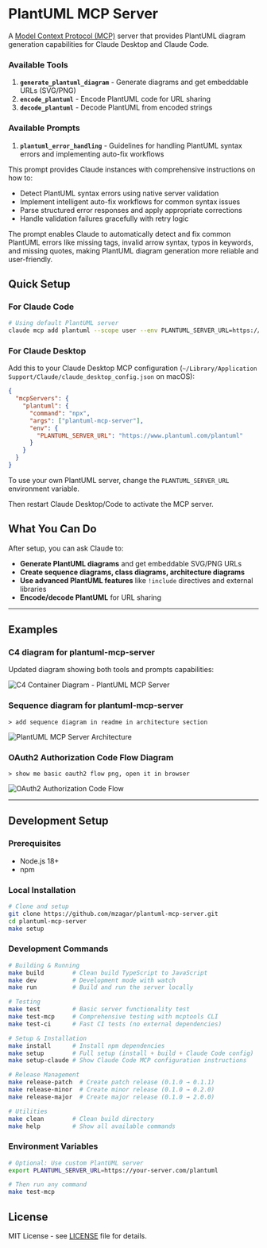# PlantUML MCP Server

A [Model Context Protocol (MCP)](https://modelcontextprotocol.io/) server that provides PlantUML diagram generation capabilities for Claude Desktop and Claude Code.

### Available Tools

1. **`generate_plantuml_diagram`** - Generate diagrams and get embeddable URLs (SVG/PNG)
2. **`encode_plantuml`** - Encode PlantUML code for URL sharing
3. **`decode_plantuml`** - Decode PlantUML from encoded strings

### Available Prompts

1. **`plantuml_error_handling`** - Guidelines for handling PlantUML syntax errors and implementing auto-fix workflows

This prompt provides Claude instances with comprehensive instructions on how to:
- Detect PlantUML syntax errors using native server validation
- Implement intelligent auto-fix workflows for common syntax issues
- Parse structured error responses and apply appropriate corrections
- Handle validation failures gracefully with retry logic

The prompt enables Claude to automatically detect and fix common PlantUML errors like missing tags, invalid arrow syntax, typos in keywords, and missing quotes, making PlantUML diagram generation more reliable and user-friendly.


## Quick Setup

### For Claude Code

```bash
# Using default PlantUML server
claude mcp add plantuml --scope user --env PLANTUML_SERVER_URL=https://www.plantuml.com/plantuml -- npx plantuml-mcp-server
```

### For Claude Desktop

Add this to your Claude Desktop MCP configuration (`~/Library/Application Support/Claude/claude_desktop_config.json` on macOS):

```json
{
  "mcpServers": {
    "plantuml": {
      "command": "npx",
      "args": ["plantuml-mcp-server"],
      "env": {
        "PLANTUML_SERVER_URL": "https://www.plantuml.com/plantuml"
      }
    }
  }
}
```

To use your own PlantUML server, change the `PLANTUML_SERVER_URL` environment variable.

Then restart Claude Desktop/Code to activate the MCP server.


## What You Can Do

After setup, you can ask Claude to:
- **Generate PlantUML diagrams** and get embeddable SVG/PNG URLs
- **Create sequence diagrams, class diagrams, architecture diagrams** 
- **Use advanced PlantUML features** like `!include` directives and external libraries
- **Encode/decode PlantUML** for URL sharing

---

## Examples

### C4 diagram for plantuml-mcp-server

Updated diagram showing both tools and prompts capabilities:

![C4 Container Diagram - PlantUML MCP Server](https://www.plantuml.com/plantuml/png/ZLLDRzj64BtpLqnvYGHGvg4--HH7Lc8NZYFOSei21eWrEQ8sMivkTuQoXA3_lLX-Mb8Av2HnEVFcxNjlm8yioajTcUWtJRcf2uIDYEEhDFNgxQBKigbVQqQVMn8akSXjbJgZAFJCM0gZNzFvvMmPZfw_tgULOa6VpY-pkILHcj1Vk80VtL___UrvbVrrjxhDxXTV5WytasaKYHQ3CB-4eHnkj2gzgc06FIfydI_X2VqEVHGjqREbII2LG7o3EpJMeOyJY9yP6UP6XMlCRO7f3V9Mh8kdqG0_oPlt2SHjOUYxleDhPisYICBpqjiSEO25AU3ndnfPE9v68qxsoTPKA7-OLBdBk24NMiyfnrFu4G70UCN9KFwkAe7umHPuyPtJrS7XK-wrQzZSAYeCSeFel1MRMmEvhQgQTAv4Mugd9_XYhU44ubNuXHQWcN2C_3iqXLTG8g5NWbblRLQq9YI0bDjYV950WKS7PxETjvKJRcKC__v__jBRdIwGOHYBtbkVRKA3fX9QB7ZJiW5LYvsjzHxAMXTeD26VpTufeuj6aWJYFuS7M52f2Sy9D84PB6jT0LAYTmWD5IXGCEyq_ZUAdWuiM6MBlKm6pkVUZuu-8XNe6JevEGbNQk_Sue-Cu-bxT79L0Z6v2Xwnr2p-q0Ycygqg4Ofmeb_hhYzwHDCjn93kQzuohAqVhzTpYATDVLzvbCK_dhuzp1wNyp2CfT0Mn2jYPxrqRNrv7x6vCeRRfz3K9waFJf-Na-un99zHyas8G7iIC5fbXX0S-Hr0kj4_CniP-42YzW7d5TVMOn_kLghG_xxntCNRrMevhdm2SIfx0QJ2MKtIIDeGF67pAq2yAnD87PK3N0UIVLBvTd1a5ESB2lyq-0d4cWIDqIMImB5Y7R4s46sGxeYbCMgd5P1hv0cubHATG-qQwKAIo0g2r-L6mAvx9d05mwhcjd8UDqYiT_X29rvfOl5rip3yGa6hzpI7cxnPlrqR-yQd0qThu0gEjlC3TulvGijsJnR72_f2uMxxsV1rwl8-woYY2fiOHH-HYheo_m40)


### Sequence diagram for plantuml-mcp-server

```
> add sequence diagram in readme in architecture section
```

![PlantUML MCP Server Architecture](https://www.plantuml.com/plantuml/png/XLHDZzem4BtxLups50wKGwiU8b4j0aehmIhYwuI4J3m4guwTscDMjEf_hnoJyB5BUujddcVUUpFnioDkoPUAaII5a2ckQJMRmcoOmGBj4IrqOM3pWoJCoLk4hygyCiPpCXQULWxj4t07uODLt9BCPSKrmTDGSIyGHkX-aAbgK0pTmjxfM6Ddm-nzu8VSb3MY2J3MxpTSlsj9aYlvYvCq6lfzTgRH_H8gfh08UgzwRNJYI4W3PBbsbR7KOI7RuDk226ICSkb6Tw50ZPOJRgj0mPTgAoGlB2z34dLkn2KLGW9lGZNXKRm1arWhi0tE1ih1oq0WKazXZZyzEheCvzpjNjj3MaaR23nk1KQwJUca1coqTr8Na7j7femGgOlcNWDEuTjocS5alDpeNjEYvuv5xtUiAlwmbdCxWFMauG-24s-ANiIIjngmtA4GVASGLlFfbT9WJWeZwIh5JwqJmT7ncUP37sl0rOw7qxs7TzFxbtE3gbAdIxN6fVIo19y_9PrmubM5MdpSdGXTZ9ppEqb9vv43qK9mP8Ftzmui3kQrnLXqNb7SA_oF2pNWoeKtzMjnTokRd3jj8_hMY3aUqJfi7O3AcXoTUo3CM5b8pTN3GLm9Z3J4PSxQ48ALnO70xEj70ff_VsZqNXO-_amf0-X2DXsyB5UpwNOndg_7ysrOfH0VuPvxHIaq-iAZKcU6joiFN1N6IZh4x68zwMKl4zWRMt82vwlmOZ3K0W8nnfvH2r-glm00)





### OAuth2 Authorization Code Flow Diagram

```
> show me basic oauth2 flow png, open it in browser
```

![OAuth2 Authorization Code Flow](https://www.plantuml.com/plantuml/png/RPDRJnin48NV_IkEUAYe6amJUbrrWK0fGgf41BHFI97n3ed5njwE9mJwwoll9M5JNbRMpl6PRux6nr4Cot9HAd5I4Yx7IvcFaBw1tLyZBdYSXeBmemmhfOoLmDZv5ObtO2BIGLM6nLbN6I_OEIqTUS6ugcxzxWc7LIH-MskRIb_TRtHD_DWQfq9VUaKnBDbIgxhrk-F9HUFSbPJAyotsoTn4GfwhH8gzmvOYmr3ZmZjnHWXbc3clMlAzmtgg32EDAoeSanL8WEdvnXf2-I04ThEvP3W_ky5-fw8ZfbW57sagpnNbDXJqnjOTfgx8jTPgZPI8Cnne_4mSi4m5UN6cZ2gLDaGVD4wJfHT4oqH-o-AZnZcdi2hYXOlH1RzswER-fBSIIcIzERgXCrXJbdV6FXmbJMxkx71qK6Ty4nx8u-p9pesVqIRaJOGDq6Uz4IKFt0U6fCkzZfFBwnlir_zl_Jga0TfZ9CiaWuPqUvul6cDhASR65-_0TCyKvssVUYKc5vte5THkUp9yrRMKwS-Iec3bPFuARI--32Tac1ZVJDrWMkiFrNfRUms6xpL-cz8LQUiQvvV2zMuEDIOSXAnG0UuKXH7ptvOEHnhVNQnAyungVSS6B-cnDU3XaRWr7smU2_h1qLFbc2BClH0ZXWL1t8AqGkhKJpMzXna9FArWNfXeHRv0wgdKCVbYkIZ_0G00)

---

## Development Setup

### Prerequisites
- Node.js 18+ 
- npm

### Local Installation

```bash
# Clone and setup
git clone https://github.com/mzagar/plantuml-mcp-server.git
cd plantuml-mcp-server
make setup
```

### Development Commands

```bash
# Building & Running
make build        # Clean build TypeScript to JavaScript
make dev          # Development mode with watch
make run          # Build and run the server locally

# Testing
make test         # Basic server functionality test
make test-mcp     # Comprehensive testing with mcptools CLI
make test-ci      # Fast CI tests (no external dependencies)

# Setup & Installation  
make install      # Install npm dependencies
make setup        # Full setup (install + build + Claude Code config)
make setup-claude # Show Claude Code MCP configuration instructions

# Release Management
make release-patch  # Create patch release (0.1.0 → 0.1.1)
make release-minor  # Create minor release (0.1.0 → 0.2.0) 
make release-major  # Create major release (0.1.0 → 2.0.0)

# Utilities
make clean        # Clean build directory
make help         # Show all available commands
```

### Environment Variables

```bash
# Optional: Use custom PlantUML server
export PLANTUML_SERVER_URL=https://your-server.com/plantuml

# Then run any command
make test-mcp
```

## License

MIT License - see [LICENSE](LICENSE) file for details.